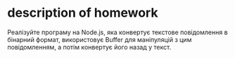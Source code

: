 # description of homework

Реалізуйте програму на Node.js, яка конвертує текстове повідомлення в бінарний формат,
використовує Buffer для маніпуляцій з цим повідомленням, 
а потім конвертує його назад у текст.